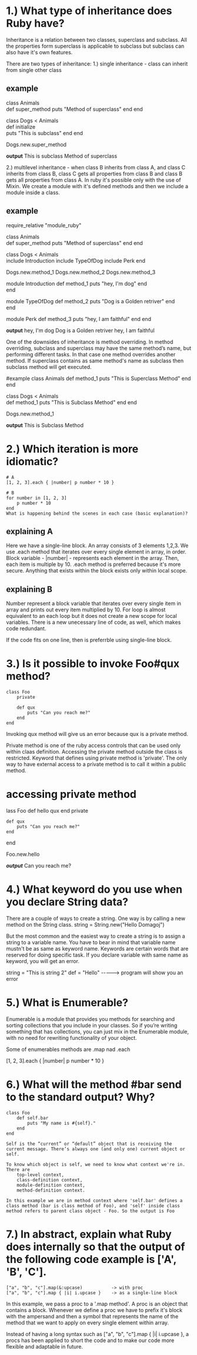 # 1.) What type of inheritance does Ruby have?

Inheritance is a relation between two classes, superclass and subclass. All the properties form superclass is applicable to subclass but subclass can also have it's own features.

There are two types of inheritance:
1.) single inheritance - class can inherit from single other class

## example
class Animals  
    def super_method 
        puts "Method of superclass"
    end
end
  
class Dogs < Animals  
    def initialize  
       puts "This is subclass"
    end
end

Dogs.new.super_method 

______________output______________
This is subclass
Method of superclass


2.) multilevel inheritance - when class B inherits from class A, and class C inherits from class B, class C gets all properties from class B and class B gets all properties from class A. In ruby it's possible only with the use of Mixin. We create a module with it's defined methods and then we include a module inside a class.

## example
require_relative "module_ruby"

<!-- example.rb -->
class Animals  
    def super_method 
        puts "Method of superclass"
    end
end
  
class Dogs < Animals  
    include Introduction
    include TypeOfDog
    include Perk
end

Dogs.new.method_1
Dogs.new.method_2
Dogs.new.method_3

<!-- module_ruby.rb -->
module Introduction
    def method_1
        puts "hey, I'm dog"
    end  
end

module TypeOfDog
    def method_2
      puts "Dog is a Golden retriver"
    end  
end

module Perk
    def method_3
        puts "hey, I am faithful"
    end
end

______________output______________
hey, I'm dog
Dog is a Golden retriver
hey, I am faithful

One of the downsides of inheritance is method overriding. In method overriding, subclass and superclass may have the same method’s name, but performing different tasks. In that case one method overrides another method. If superclass contains as same method's name as subclass then subclass method will get executed.

#example
class Animals 
    def method_1 
        puts "This is Superclass Method" 
    end 
end 
  
class Dogs < Animals    
    def method_1
        puts "This is Subclass Method" 
    end 
end 
     
Dogs.new.method_1

______________output______________
This is Subclass Method



# 2.) Which iteration is more idiomatic?
    # A
    [1, 2, 3].each { |number| p number * 10 }

    # B
    for number in [1, 2, 3]
        p number * 10
    end
    What is happening behind the scenes in each case (basic explanation)?


## explaining A
Here we have a single-line block. An array consists of 3 elements 1,2,3. We use .each method that iterates over every single element in array, in order. Block variable - |number| - represents each element in the array. Then, each item is multiple by 10. .each method is preferred because it's more secure. Anything that exists within the block exists only within local scope.

## explaining B
Number represent a block variable that iterates over every single item in array and prints out every item multiplied by 10. For loop is almost equivalent to an each loop but it does not create a new scope for local variables. There is a new unecessary line of code, as well, which makes code redundant.

If the code fits on one line, then is preferrble using single-line block.



# 3.) Is it possible to invoke Foo#qux method?
    class Foo
        private

        def qux
            puts "Can you reach me?"
        end
    end

Invoking qux method will give us an error because qux is a private method.

Private method is one of the ruby access controls that can be used only within claas definition. Accessing the private method outside the class is restricted. Keyword that defines using private method is 'private'. The only way to have external access to a private method is to call it within a public method.

# accessing private method
lass Foo
    def hello
        qux
    end
    private

    def qux
        puts "Can you reach me?"
    end
end

Foo.new.hello

_________output_________
Can you reach me?


# 4.) What keyword do you use when you declare String data?

There are a couple of ways to create a string. One way is by calling a new method on the String class. 
string = String.new("Hello Domagoj")

But the most common and the easiest way to create a string is to assign a string to a variable name. You have to bear in mind that variable name mustn't be as same as keyword name. Keywords are certain words that are reserved for doing specific task. If you declare variable with same name as keyword, you will get an error.

string = "This is string 2"
def = "Hello" -----> program will show you an error


# 5.) What is Enumerable?

Enumerable is a module that provides you methods for searching and sorting collections that you include in your classes. So if you’re writing something that has collections, you can just mix in the Enumerable module, with no need for rewriting  functionality of your object. 

Some of enumerables methods are .map nad .each

 [1, 2, 3].each { |number| p number * 10 }


# 6.) What will the method #bar send to the standard output? Why?

    class Foo
        def self.bar
            puts "My name is #{self}."
        end
    end

    Self is the “current” or “default” object that is receiving the current message. There’s always one (and only one) current object or self.

    To know which object is self, we need to know what context we're in. There are 
        top-level context, 
        class-definition context, 
        module-definition context,
        method-definition context.

    In this example we are in method context where 'self.bar' defines a class method (bar is class method of Foo), and 'self' inside class method refers to parent class object - Foo. So the output is Foo


# 7.) In abstract, explain what Ruby does internally so that the output of the following code example is ['A', 'B', 'C'].

    ["a", "b", "c"].map(&:upcase)           -> with proc
    ["a", "b", "c"].map { |i| i.upcase }    -> as a single-line block

In this example, we pass a proc to a '.map method'. A proc is an object that contains a block. Whenever we define a proc we have to prefix it's block with the ampersand and then a symbol that represents the name of the method that we want to apply on every single element within array.

Instead of having a long syntax such as ["a", "b", "c"].map { |i| i.upcase }, a procs has been applied to short the code and to make our code more flexible and adaptable in future. 